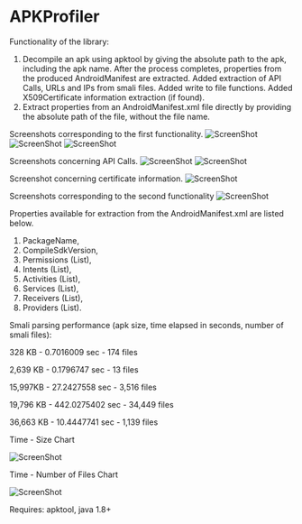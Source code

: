 # APKProfiler
Functionality of the library:
1. Decompile an apk using apktool by giving the absolute path to the apk, including the apk name. After the process completes, properties from the produced AndroidManifest are extracted. Added extraction of API Calls, URLs and IPs from smali files. Added write to file functions. Added X509Certificate information extraction (if found).
2. Extract properties from an AndroidManifest.xml file directly by providing the absolute path of the file, without the file name.

Screenshots corresponding to the first functionality.
![ScreenShot](/Docs/Screenshots/decompile_apktool.PNG)
![ScreenShot](/Docs/Screenshots/decompile_apktool_2.PNG)
![ScreenShot](/Docs/Screenshots/decompile_apktool_3.PNG)

Screenshots concerning API Calls.
![ScreenShot](/Docs/Screenshots/api_calls.PNG)
![ScreenShot](/Docs/Screenshots/api_calls_2.PNG)

Screenshot concerning certificate information.
![ScreenShot](/Docs/Screenshots/certificate_info.PNG)

Screenshots corresponding to the second functionality
![ScreenShot](/Docs/Screenshots/extract_from_file.PNG)

Properties available for extraction from the AndroidManifest.xml are listed below.
1. PackageName,
2. CompileSdkVersion,
3. Permissions (List),
4. Intents (List),
5. Activities (List),
6. Services (List),
7. Receivers (List),
8. Providers (List).

Smali parsing performance (apk size, time elapsed in seconds, number of smali files):

328 KB - 0.7016009 sec - 174 files

2,639 KB - 0.1796747 sec - 13 files

15,997KB - 27.2427558 sec - 3,516 files

19,796 KB - 442.0275402 sec - 34,449 files

36,663 KB - 10.4447741 sec - 1,139 files


Time - Size Chart

![ScreenShot](/Docs/Screenshots/time-size.png)

Time - Number of Files Chart

![ScreenShot](/Docs/Screenshots/time-files.png)

Requires: apktool, java 1.8+
